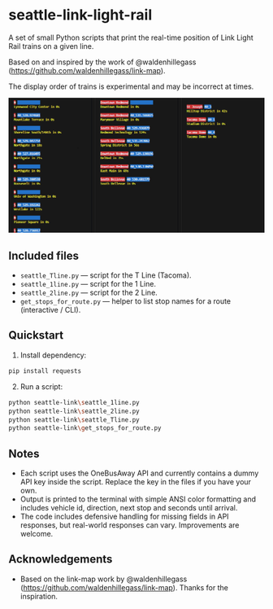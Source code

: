 # seattle-link-light-rail

A set of small Python scripts that print the real-time position of Link Light Rail trains on a given line.

Based on and inspired by the work of @waldenhillegass (https://github.com/waldenhillegass/link-map).

The display order of trains is experimental and may be incorrect at times.

![Output Example](seattle-link-light-rail.png)

## Included files
- `seattle_Tline.py` — script for the T Line (Tacoma).
- `seattle_1line.py` — script for the 1 Line.
- `seattle_2line.py` — script for the 2 Line.
- `get_stops_for_route.py` — helper to list stop names for a route (interactive / CLI).

## Quickstart
1. Install dependency:
```bash
pip install requests
```

2. Run a script:
```bash
python seattle-link\seattle_1line.py
python seattle-link\seattle_2line.py
python seattle-link\seattle_Tline.py
python seattle-link\get_stops_for_route.py
```

## Notes
- Each script uses the OneBusAway API and currently contains a dummy API key inside the script. Replace the key in the files if you have your own.
- Output is printed to the terminal with simple ANSI color formatting and includes vehicle id, direction, next stop and seconds until arrival.
- The code includes defensive handling for missing fields in API responses, but real-world responses can vary. Improvements are welcome.

## Acknowledgements
- Based on the link-map work by @waldenhillegass (https://github.com/waldenhillegass/link-map). Thanks for the inspiration.

